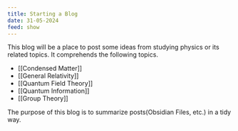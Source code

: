 ```yaml
---
title: Starting a Blog
date: 31-05-2024
feed: show
---
```

This blog will be a place to post some ideas from studying physics or its related topics. It comprehends the following topics.

 - [[Condensed Matter]]
 - [[General Relativity]]
 - [[Quantum Field Theory]]
 - [[Quantum Information]]
 - [[Group Theory]]
 
  The purpose of this blog is to summarize posts(Obsidian Files, etc.) in a tidy way.


